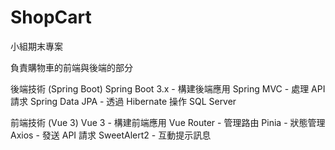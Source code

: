 # ShopCart
小組期末專案


負責購物車的前端與後端的部分

後端技術 (Spring Boot)
Spring Boot 3.x - 構建後端應用
Spring MVC - 處理 API 請求
Spring Data JPA - 透過 Hibernate 操作 SQL Server

前端技術 (Vue 3)
Vue 3 - 構建前端應用
Vue Router - 管理路由
Pinia - 狀態管理
Axios - 發送 API 請求
SweetAlert2 - 互動提示訊息

